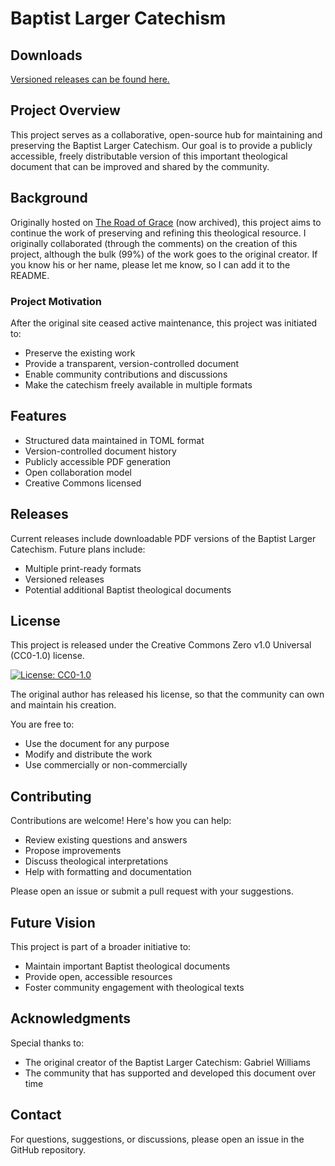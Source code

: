 # Baptist Larger Catechism

## Downloads

[Versioned releases can be found here.](https://github.com/BaptistSymbolics/BaptistLargerCatechism/releases)

## Project Overview

This project serves as a collaborative, open-source hub for maintaining and preserving the Baptist Larger Catechism. Our goal is to provide a publicly accessible, freely distributable version of this important theological document that can be improved and shared by the community.

## Background

Originally hosted on [The Road of Grace](http://theroadofgrace.wordpress.com/) (now archived), this project aims to continue the work of preserving and refining this theological resource. I originally collaborated (through the comments) on the creation of this project, although the bulk (99%) of the work goes to the original creator. If you know his or her name, please let me know, so I can add it to the README.

### Project Motivation

After the original site ceased active maintenance, this project was initiated to:
- Preserve the existing work
- Provide a transparent, version-controlled document
- Enable community contributions and discussions
- Make the catechism freely available in multiple formats

## Features

- Structured data maintained in TOML format
- Version-controlled document history
- Publicly accessible PDF generation
- Open collaboration model
- Creative Commons licensed

## Releases

Current releases include downloadable PDF versions of the Baptist Larger Catechism. Future plans include:
- Multiple print-ready formats
- Versioned releases
- Potential additional Baptist theological documents

## License

This project is released under the Creative Commons Zero v1.0 Universal (CC0-1.0) license. 

[![License: CC0-1.0](https://licensebuttons.net/l/zero/1.0/80x15.png)](http://creativecommons.org/publicdomain/zero/1.0/)

The original author has released his license, so that the community can own and maintain his creation.

You are free to:
- Use the document for any purpose
- Modify and distribute the work
- Use commercially or non-commercially

## Contributing

Contributions are welcome! Here's how you can help:
- Review existing questions and answers
- Propose improvements
- Discuss theological interpretations
- Help with formatting and documentation

Please open an issue or submit a pull request with your suggestions.

## Future Vision

This project is part of a broader initiative to:
- Maintain important Baptist theological documents
- Provide open, accessible resources
- Foster community engagement with theological texts

## Acknowledgments

Special thanks to:
- The original creator of the Baptist Larger Catechism: Gabriel Williams
- The community that has supported and developed this document over time

## Contact

For questions, suggestions, or discussions, please open an issue in the GitHub repository.